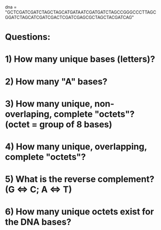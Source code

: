 dna = "GCTCGATCGATCTAGCTAGCATGATAATCGATGATCTAGCCGGGCCCTTAGCGGATCTAGCATCGATCGACTCGATCGAGCGCTAGCTACGATCAG"

# Questions:
# 1) How many unique bases (letters)?
# 2) How many "A" bases?
# 3) How many unique, non-overlaping, complete "octets"? (octet = group of 8 bases)
# 4) How many unique, overlapping, complete "octets"?
# 5) What is the reverse complement? (G <=> C; A <=> T)
# 6) How many unique octets exist for the DNA bases?
